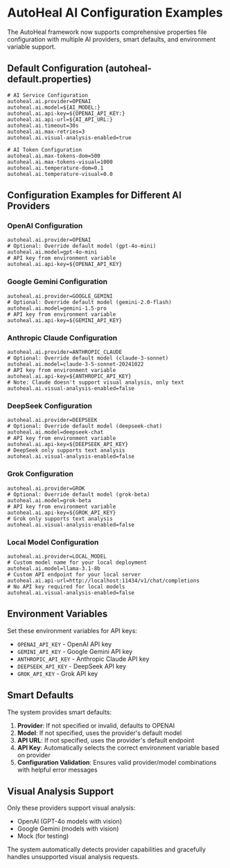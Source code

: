 # AutoHeal AI Configuration Examples

The AutoHeal framework now supports comprehensive properties file configuration with multiple AI providers, smart defaults, and environment variable support.

## Default Configuration (autoheal-default.properties)

```properties
# AI Service Configuration
autoheal.ai.provider=OPENAI
autoheal.ai.model=${AI_MODEL:}
autoheal.ai.api-key=${OPENAI_API_KEY:}
autoheal.ai.api-url=${AI_API_URL:}
autoheal.ai.timeout=30s
autoheal.ai.max-retries=3
autoheal.ai.visual-analysis-enabled=true

# AI Token Configuration
autoheal.ai.max-tokens-dom=500
autoheal.ai.max-tokens-visual=1000
autoheal.ai.temperature-dom=0.1
autoheal.ai.temperature-visual=0.0
```

## Configuration Examples for Different AI Providers

### OpenAI Configuration
```properties
autoheal.ai.provider=OPENAI
# Optional: Override default model (gpt-4o-mini)
autoheal.ai.model=gpt-4o-mini
# API key from environment variable
autoheal.ai.api-key=${OPENAI_API_KEY}
```

### Google Gemini Configuration
```properties
autoheal.ai.provider=GOOGLE_GEMINI
# Optional: Override default model (gemini-2.0-flash)
autoheal.ai.model=gemini-1.5-pro
# API key from environment variable
autoheal.ai.api-key=${GEMINI_API_KEY}
```

### Anthropic Claude Configuration
```properties
autoheal.ai.provider=ANTHROPIC_CLAUDE
# Optional: Override default model (claude-3-sonnet)
autoheal.ai.model=claude-3-5-sonnet-20241022
# API key from environment variable
autoheal.ai.api-key=${ANTHROPIC_API_KEY}
# Note: Claude doesn't support visual analysis, only text
autoheal.ai.visual-analysis-enabled=false
```

### DeepSeek Configuration
```properties
autoheal.ai.provider=DEEPSEEK
# Optional: Override default model (deepseek-chat)
autoheal.ai.model=deepseek-chat
# API key from environment variable
autoheal.ai.api-key=${DEEPSEEK_API_KEY}
# DeepSeek only supports text analysis
autoheal.ai.visual-analysis-enabled=false
```

### Grok Configuration
```properties
autoheal.ai.provider=GROK
# Optional: Override default model (grok-beta)
autoheal.ai.model=grok-beta
# API key from environment variable
autoheal.ai.api-key=${GROK_API_KEY}
# Grok only supports text analysis
autoheal.ai.visual-analysis-enabled=false
```

### Local Model Configuration
```properties
autoheal.ai.provider=LOCAL_MODEL
# Custom model name for your local deployment
autoheal.ai.model=llama-3.1-8b
# Custom API endpoint for your local server
autoheal.ai.api-url=http://localhost:11434/v1/chat/completions
# No API key required for local models
autoheal.ai.visual-analysis-enabled=false
```

## Environment Variables

Set these environment variables for API keys:
- `OPENAI_API_KEY` - OpenAI API key
- `GEMINI_API_KEY` - Google Gemini API key
- `ANTHROPIC_API_KEY` - Anthropic Claude API key
- `DEEPSEEK_API_KEY` - DeepSeek API key
- `GROK_API_KEY` - Grok API key

## Smart Defaults

The system provides smart defaults:
1. **Provider**: If not specified or invalid, defaults to OPENAI
2. **Model**: If not specified, uses the provider's default model
3. **API URL**: If not specified, uses the provider's default endpoint
4. **API Key**: Automatically selects the correct environment variable based on provider
5. **Configuration Validation**: Ensures valid provider/model combinations with helpful error messages

## Visual Analysis Support

Only these providers support visual analysis:
- OpenAI (GPT-4o models with vision)
- Google Gemini (models with vision)
- Mock (for testing)

The system automatically detects provider capabilities and gracefully handles unsupported visual analysis requests.